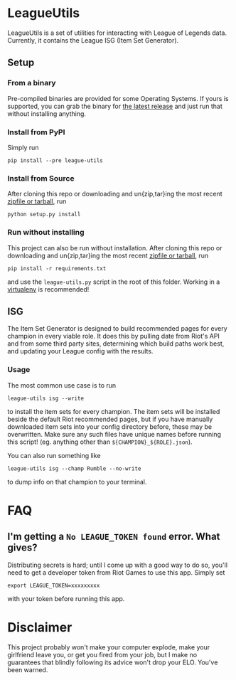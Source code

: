 # LeagueUtils

LeagueUtils is a set of utilities for interacting with League of Legends data.
Currently, it contains the League ISG (Item Set Generator).

## Setup

### From a binary

Pre-compiled binaries are provided for some Operating Systems. If yours is
supported, you can grab the binary for
[the latest release](https://github.com/thekevjames/league/releases/latest) and
just run that without installing anything.

### Install from PyPI

Simply run

    pip install --pre league-utils

### Install from Source

After cloning this repo or downloading and un{zip,tar}ing the most recent
[zipfile or tarball](https://github.com/thekevjames/league/releases/latest),
run

    python setup.py install

### Run without installing

This project can also be run without installation. After cloning this repo or
downloading and un{zip,tar}ing the most recent
[zipfile or tarball](https://github.com/thekevjames/league/releases/latest),
run

    pip install -r requirements.txt

and use the `league-utils.py` script in the root of this folder. Working in a
[virtualenv](virtualenvwrapper.readthedocs.org) is recommended!

## ISG

The Item Set Generator is designed to build recommended pages for every
champion in every viable role. It does this by pulling date from Riot's API and
from some third party sites, determining which build paths work best, and
updating your League config with the results.

### Usage

The most common use case is to run

    league-utils isg --write

to install the item sets for every champion. The item sets will be installed
beside the default Riot recommended pages, but if you have manually downloaded
item sets into your config directory before, these may be overwritten. Make
sure any such files have unique names before running this script! (eg. anything
other than `${CHAMPION}_${ROLE}.json`).

You can also run something like

    league-utils isg --champ Rumble --no-write

to dump info on that champion to your terminal.

# FAQ

## I'm getting a `No LEAGUE_TOKEN found` error. What gives?

Distributing secrets is hard; until I come up with a good way to do so, you'll
need to get a developer token from Riot Games to use this app. Simply set

    export LEAGUE_TOKEN=xxxxxxxxx

with your token before running this app.

# Disclaimer

This project probably won't make your computer explode, make your girlfriend
leave you, or get you fired from your job, but I make no guarantees that
blindly following its advice won't drop your ELO. You've been warned.

